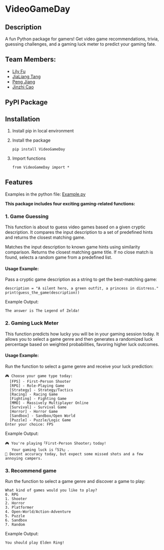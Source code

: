 # VideoGameDay

## Description
A fun Python package for gamers! Get video game recommendations, trivia, guessing challenges, and a gaming luck meter to predict your gaming fate.

## Team Members:
- [Lily Fu](https://github.com/fulily0325)<br>
- [JiaLiang Tang](https://github.com/JialiangTang1)<br>
- [Peng Jiang](https://github.com/PengJiang-Victor)<br>
- [Jinzhi Cao](https://github.com/eth3r3aI)<br>

## PyPI Package

## Installation

1. Install pip in local environment

2. Install the package
    ```
    pip install VideoGameDay
    ```
3. Import functions
    ```
    from VideoGameDay import *
    ```

## Features

Examples in the python file: [Example.py](https://github.com/software-students-spring2025/3-python-package-atajo-devs/blob/main/example.py)

**This package includes four exciting gaming-related functions:**

### 1. Game Guessing

This function is about to guess video games based on a given cryptic description. It compares the input description to a set of predefined hints and returns the closest matching game.

Matches the input description to known game hints using similarity comparison. Returns the closest matching game title. If no close match is found, selects a random game from a predefined list.

#### **Usage Example:**

Pass a cryptic game description as a string to get the best-matching game:

```
description = "A silent hero, a green outfit, a princess in distress."
print(guess_the_game(description))
```

Example Output:
```
The answer is The Legend of Zelda!
```

### 2. Gaming Luck Meter

This function predicts how lucky you will be in your gaming session today. It allows you to select a game genre and then generates a randomized luck percentage based on weighted probabilities, favoring higher luck outcomes.  

#### **Usage Example:**

Run the function to select a game genre and receive your luck prediction:  

```
🎮 Choose your game type today:
  [FPS] - First-Person Shooter
  [RPG] - Role-Playing Game
  [Strategy] - Strategy/Tactics
  [Racing] - Racing Game
  [Fighting] - Fighting Game
  [MMO] - Massively Multiplayer Online
  [Survival] - Survival Game
  [Horror] - Horror Game
  [Sandbox] - Sandbox/Open World
  [Puzzle] - Puzzle/Logic Game
Enter your choice: FPS
```

Example Output:
```
🎮 You're playing「First-Person Shooter」today! 
   Your gaming luck is「51%」.
🔫 Decent accuracy today, but expect some missed shots and a few annoying campers.
```
### 3. Recommend game
Run the function to select a game genre and discover a game to play:

```
What kind of games would you like to play?
0. RPG
1. Shooter
2. Horror
3. Platformer
4. Open-World/Action-Adventure
5. Puzzle
6. Sandbox
7. Random
```

Example Output:
```
You should play Elden Ring!
```
